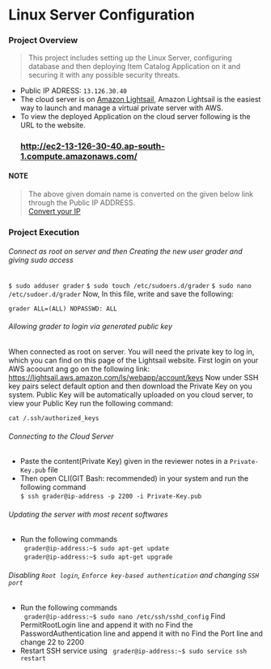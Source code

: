 # Linux Server Configuration

### Project Overview

>This project includes setting up the Linux Server, configuring database and then deploying Item Catalog Application on it and securing it with any      possible security threats.

* Public IP ADRESS: `13.126.30.40`
* The cloud server is on <a href="https://amazonlightsail.com/">Amazon Lightsail</a>, Amazon Lightsail is the easiest way to launch and manage a virtual private server with AWS.
* To view the deployed Application on the cloud server following is the URL to the website.<br>
  ### <a href="http://ec2-13-126-30-40.ap-south-1.compute.amazonaws.com/">http://ec2-13-126-30-40.ap-south-1.compute.amazonaws.com/</a>
  
#### NOTE
>The above given domain name is converted on the given below link through the Public IP ADDRESS.<br>
<a href="http://www.nmonitoring.com/ip-to-domain-name.html?ip=13.126.30.40&pingsub=1&ln=en">Convert your IP</a>

### Project Execution

###### Connect as root on server and then Creating the new user grader and giving sudo access

`$ sudo adduser grader`
`$ sudo touch /etc/sudoers.d/grader`
`$ sudo nano /etc/sudoer.d/grader`
Now, In this file, write and save the following:
```
grader ALL=(ALL) NOPASSWD: ALL
```

###### Allowing grader to login via generated public key

When connected as root on server. You will need the private key to log in, which you can find on this page of the Lightsail website.
First login on your AWS acoount ang go on the following link:
<a href="https://lightsail.aws.amazon.com/ls/webapp/account/keys">https://lightsail.aws.amazon.com/ls/webapp/account/keys</a>
Now under SSH key pairs select default option and then download the Private Key on you system.
Public Key will be automatically uploaded on you cloud server, to view your Public Key run the following command:
```
cat /.ssh/authorized_keys
```
###### Connecting to the Cloud Server

* Paste the content(Private Key) given in the reviewer notes in a `Private-Key.pub` file
* Then open CLI(GIT Bash: recommended) in your system and run the following command<br>
```$ ssh grader@ip-address -p 2200 -i Private-Key.pub```

###### Updating the server with most recent softwares

* Run the following commands<br>
` grader@ip-address:~$ sudo apt-get update`<br>
` grader@ip-address:~$ sudo apt-get upgrade`

###### Disabling `Root login`, `Enforce key-based authentication` and changing `SSH port`

* Run the following commands<br>
` grader@ip-address:~$ sudo nano /etc/ssh/sshd_config`
Find PermitRootLogin line and append it with no
Find the PasswordAuthentication line and append it with no
Find the Port line and change 22 to 2200
* Restart SSH service using 
` grader@ip-address:~$ sudo service ssh restart`